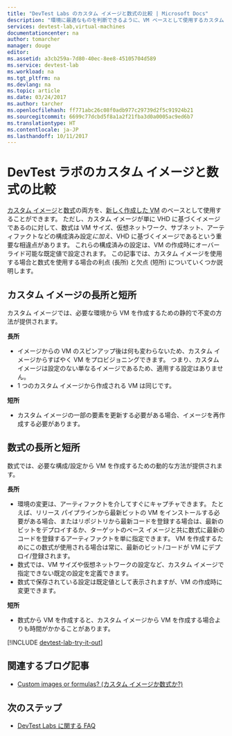```yaml
---
title: "DevTest Labs のカスタム イメージと数式の比較 | Microsoft Docs"
description: "環境に最適なものを判断できるように、VM ベースとして使用するカスタム イメージと数式の違いについて説明します。"
services: devtest-lab,virtual-machines
documentationcenter: na
author: tomarcher
manager: douge
editor: 
ms.assetid: a3cb259a-7d80-40ec-8ee8-45105704d589
ms.service: devtest-lab
ms.workload: na
ms.tgt_pltfrm: na
ms.devlang: na
ms.topic: article
ms.date: 03/24/2017
ms.author: tarcher
ms.openlocfilehash: ff771abc26c08f0adb977c29739d2f5c91924b21
ms.sourcegitcommit: 6699c77dcbd5f8a1a2f21fba3d0a0005ac9ed6b7
ms.translationtype: HT
ms.contentlocale: ja-JP
ms.lasthandoff: 10/11/2017
---
```

# <a name="comparing-custom-images-and-formulas-in-devtest-labs"></a>DevTest ラボのカスタム イメージと数式の比較
[カスタム イメージ](devtest-lab-create-template.md)と[数式](devtest-lab-manage-formulas.md)の両方を、[新しく作成した VM](devtest-lab-add-vm-with-artifacts.md) のベースとして使用することができます。 ただし、カスタム イメージが単に VHD に基づくイメージであるのに対して、数式は VM サイズ、仮想ネットワーク、サブネット、アーティファクトなどの構成済み設定*に加え*、VHD に基づくイメージであるという重要な相違点があります。 これらの構成済みの設定は、VM の作成時にオーバーライド可能な既定値で設定されます。 この記事では、カスタム イメージを使用する場合と数式を使用する場合の利点 (長所) と欠点 (短所) についていくつか説明します。

## <a name="custom-image-pros-and-cons"></a>カスタム イメージの長所と短所
カスタム イメージでは、必要な環境から VM を作成するための静的で不変の方法が提供されます。 

**長所**

* イメージからの VM のスピンアップ後は何も変わらないため、カスタム イメージからすばやく VM をプロビジョニングできます。 つまり、カスタム イメージは設定のない単なるイメージであるため、適用する設定はありません。 
* 1 つのカスタム イメージから作成される VM は同じです。

**短所**

* カスタム イメージの一部の要素を更新する必要がある場合、イメージを再作成する必要があります。  

## <a name="formula-pros-and-cons"></a>数式の長所と短所
数式では、必要な構成/設定から VM を作成するための動的な方法が提供されます。

**長所**

* 環境の変更は、アーティファクトを介してすぐにキャプチャできます。 たとえば、リリース パイプラインから最新ビットの VM をインストールする必要がある場合、またはリポジトリから最新コードを登録する場合は、最新のビットをデプロイするか、ターゲットのベース イメージと共に数式に最新のコードを登録するアーティファクトを単に指定できます。 VM を作成するためにこの数式が使用される場合は常に、最新のビット/コードが VM にデプロイ/登録されます。 
* 数式では、VM サイズや仮想ネットワークの設定など、カスタム イメージで指定できない既定の設定を定義できます。 
* 数式で保存されている設定は既定値として表示されますが、VM の作成時に変更できます。 

**短所**

* 数式から VM を作成すると、カスタム イメージから VM を作成する場合よりも時間がかかることがあります。

[!INCLUDE [devtest-lab-try-it-out](../../includes/devtest-lab-try-it-out.md)]

## <a name="related-blog-posts"></a>関連するブログ記事
* [Custom images or formulas? (カスタム イメージか数式か?)](https://blogs.msdn.microsoft.com/devtestlab/2016/04/06/custom-images-or-formulas/)

## <a name="next-steps"></a>次のステップ
- [DevTest Labs に関する FAQ](devtest-lab-faq.md)